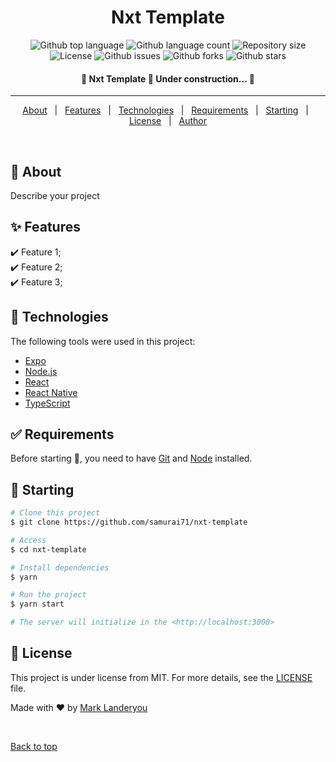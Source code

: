 <!-- <div align="center" id="top"> 
  <img src="./.github/app.gif" alt="Nxt Template" />

  &#xa0; -->

  <!-- <a href="https://nxttemplate.netlify.app">Demo</a> -->
<!-- </div> -->

<h1 align="center">Nxt Template</h1>

<p align="center">
  <img alt="Github top language" src="https://img.shields.io/github/languages/top/samurai71/nxt-template?color=56BEB8">

  <img alt="Github language count" src="https://img.shields.io/github/languages/count/samurai71/nxt-template?color=56BEB8">

  <img alt="Repository size" src="https://img.shields.io/github/repo-size/samurai71/nxt-template?color=56BEB8">

  <img alt="License" src="https://img.shields.io/github/license/samurai71/nxt-template?color=56BEB8">

  <img alt="Github issues" src="https://img.shields.io/github/issues/samurai71/nxt-template?color=56BEB8" />

  <img alt="Github forks" src="https://img.shields.io/github/forks/samurai71/nxt-template?color=56BEB8" />

  <img alt="Github stars" src="https://img.shields.io/github/stars/samurai71/nxt-template?color=56BEB8" />
</p>

<!-- Status -->

<h4 align="center"> 
	🚧  Nxt Template 🚀 Under construction...  🚧
</h4> 

<hr>

<p align="center">
  <a href="#dart-about">About</a> &#xa0; | &#xa0; 
  <a href="#sparkles-features">Features</a> &#xa0; | &#xa0;
  <a href="#rocket-technologies">Technologies</a> &#xa0; | &#xa0;
  <a href="#white_check_mark-requirements">Requirements</a> &#xa0; | &#xa0;
  <a href="#checkered_flag-starting">Starting</a> &#xa0; | &#xa0;
  <a href="#memo-license">License</a> &#xa0; | &#xa0;
  <a href="https://github.com/samurai71" target="_blank">Author</a>
</p>

<br>

## :dart: About ##

Describe your project

## :sparkles: Features ##

:heavy_check_mark: Feature 1;\
:heavy_check_mark: Feature 2;\
:heavy_check_mark: Feature 3;

## :rocket: Technologies ##

The following tools were used in this project:

- [Expo](https://expo.io/)
- [Node.js](https://nodejs.org/en/)
- [React](https://pt-br.reactjs.org/)
- [React Native](https://reactnative.dev/)
- [TypeScript](https://www.typescriptlang.org/)

## :white_check_mark: Requirements ##

Before starting :checkered_flag:, you need to have [Git](https://git-scm.com) and [Node](https://nodejs.org/en/) installed.

## :checkered_flag: Starting ##

```bash
# Clone this project
$ git clone https://github.com/samurai71/nxt-template

# Access
$ cd nxt-template

# Install dependencies
$ yarn

# Run the project
$ yarn start

# The server will initialize in the <http://localhost:3000>
```

## :memo: License ##

This project is under license from MIT. For more details, see the [LICENSE](LICENSE.md) file.


Made with :heart: by <a href="https://github.com/samurai71" target="_blank">Mark Landeryou</a>

&#xa0;

<a href="#top">Back to top</a>
